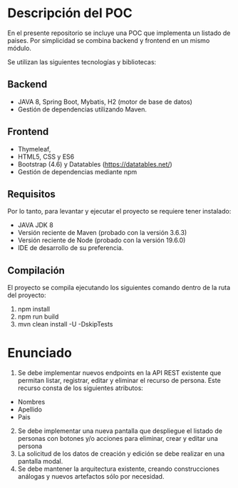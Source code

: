 # Descripción del POC

En el presente repositorio se incluye una POC que implementa un listado de paises. Por simplicidad se combina backend y frontend en un mismo módulo. 

Se utilizan las siguientes tecnologías y bibliotecas:

## Backend 
- JAVA 8, Spring Boot, Mybatis, H2 (motor de base de datos)
- Gestión de dependencias utilizando Maven.

## Frontend
- Thymeleaf, 
- HTML5, CSS y ES6 
- Bootstrap (4.6) y Datatables (https://datatables.net/)
- Gestión de dependencias mediante npm

## Requisitos

Por lo tanto, para levantar y ejecutar el proyecto se requiere tener instalado:

- JAVA JDK 8
- Versión reciente de Maven (probado con la versión 3.6.3)
- Versión reciente de Node (probado con la versión 19.6.0)
- IDE de desarrollo de su preferencia.

## Compilación

El proyecto se compila ejecutando los siguientes comando dentro de la ruta del proyecto:

1) npm install
2) npm run build
3) mvn clean install -U -DskipTests

# Enunciado

1) Se debe implementar nuevos endpoints en la API REST existente que permitan listar, registrar, editar y eliminar el recurso de persona. Este recurso consta de los siguientes atributos:

- Nombres
- Apellido
- Pais
 
2) Se debe implementar una nueva pantalla que despliegue el listado de personas con botones y/o acciones para eliminar, crear y editar una persona
3) La solicitud de los datos de creación y edición se debe realizar en una pantalla modal.  
4) Se debe mantener la arquitectura existente, creando construcciones análogas y nuevos artefactos sólo por necesidad.









